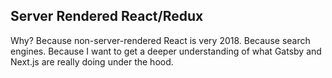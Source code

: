 ## Server Rendered React/Redux

Why? Because non-server-rendered React is very 2018. Because search engines. Because I want to get a deeper understanding of what Gatsby and Next.js are really doing under the hood.
